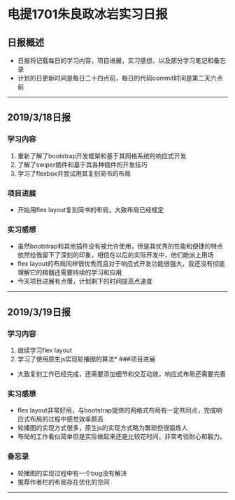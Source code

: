 # 电提1701朱良政冰岩实习日报
## 日报概述
+ 日报将记载每日的学习内容，项目进展，实习感想，以及部分学习笔记和备忘录
+ 计划的日更新时间是每日二十四点前，每日的代码commit时间是第二天六点前
***

## 2019/3/18日报
### 学习内容
1. 重新了解了bootstrap开发框架和基于其网格系统的响应式开发
2. 了解了swiper插件和基于其各种插件的开发技巧
3. 学习了flexbox并尝试用其复刻简书的布局
### 项目进展
+ 开始用flex layout复刻简书的布局，大致布局已经框定
### 实习感想
+ 虽然bootstrap和其他插件没有被允许使用，但是其优秀的性能和便捷的特点依然给我留下了深刻的印象，相信在以后的实际开发中，他们能派上用场
+ flex layout的布局同样很优秀而且对于响应式开发功能很强大，我还没有彻底理解它的精髓还需要持续的学习和应用
+ 今天项目进展有点慢，计划剩下的时间提高点速度

***

## 2019/3/19日报
### 学习内容
1. 继续学习flex layout
2. 学习了使用原生js实现轮播图的算法*
###项目进展
+ 大致复刻工作已经完成，还需要添加细节和交互动效，响应式布局还需要完善
### 实习感想
+ flex layout非常好用，与bootstrap提供的网格式布局有一定共同点，完成响应式布局的过程中感觉效率颇高
+ 轮播图的实现方式很多，原生js的实现方式略为繁琐但很锻炼人 
+ 布局的工作看似简单但是实际做起来还是比较花时间，非常考验耐心和毅力。
### 备忘录
+ 轮播图的实现过程中有一个bug没有解决
+ 推荐作者栏的布局存在优化的空间

***

